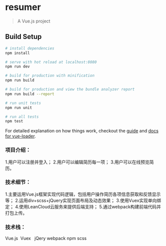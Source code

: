 # resumer

> A Vue.js project

## Build Setup

``` bash
# install dependencies
npm install

# serve with hot reload at localhost:8080
npm run dev

# build for production with minification
npm run build

# build for production and view the bundle analyzer report
npm run build --report

# run unit tests
npm run unit

# run all tests
npm test
```

For detailed explanation on how things work, checkout the [guide](http://vuejs-templates.github.io/webpack/) and [docs for vue-loader](http://vuejs.github.io/vue-loader).


### 项目介绍：
1.用户可以注册并登入；
2.用户可以编辑简历每一项；
3.用户可以在线预览简历。

### 技术细节：
1.主要运用Vue.js框架实现代码逻辑，包括用户操作简历各项信息获取和反馈显示等；
2.运用div+scss+jQuery实现页面布局及动态效果；
3.使用Vuex实现单向绑定；
4.使用LeanCloud云服务来提供后端支持；
5.通过webpack构建前端代码并打包上传。

### 技术栈：<br>
Vue.js  Vuex   jQery  webpack  npm  scss


